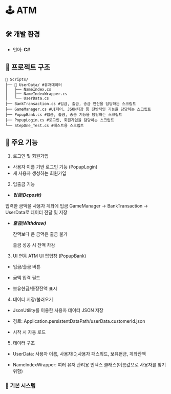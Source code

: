 # 🕹️ ATM

## 🛠️ 개발 환경

- 언어: **C#**

## 📁 프로젝트 구조

```
📁 Scripts/
├── 📁 UserData/ #유저데이터
│   ├── NameIndex.cs
│   ├── NameIndexWrapper.cs
│   └── UserData.cs
├── BankTransaction.cs #입금, 출금, 송금 연산을 담당하는 스크립트
├── GameManager.cs #UI제어, JSON저장 등 전반적인 기능을 담당하는 스크립트
├── PopupBank.cs #입금, 출금, 송금 기능을 담당하는 스크립트
├── PopupLogin.cs #로그인, 회원가입을 담당하는 스크립트
└── StepOne_Test.cs #테스트용 스크립트

```

## 🎯 주요 기능

1. 로그인 및 회원가입
 - 사용자 이름 기반 로그인 기능 (PopupLogin)
 - 새 사용자 생성하는 회원가입  
2. 입출금 기능
 - ***입금(Deposit)***

  입력한 금액을 사용자 계좌에 입금
  GameManager → BankTransaction → UserData로 데이터 전달 및 저장

 - ***출금(Withdraw)***

   잔액보다 큰 금액은 출금 불가

   출금 성공 시 잔액 차감  



3. UI 연동
  ATM UI 팝업창 (PopupBank)

  - 입금/출금 버튼

  - 금액 입력 필드

  - 보유현금/통장잔액 표시  



4. 데이터 저장/불러오기
 - JsonUtility를 이용한 사용자 데이터 JSON 저장

 - 경로: Application.persistentDataPath/userData.customerId.json

 - 시작 시 자동 로드  



5. 데이터 구조
 - UserData: 사용자 이름, 사용자ID,사용자 패스워드, 보유현금, 계좌잔액 

 - NameIndexWrapper: 여러 유저 관리용 인덱스 클래스(이름값으로 사용자를 찾기위함)

### 📌 기본 시스템


